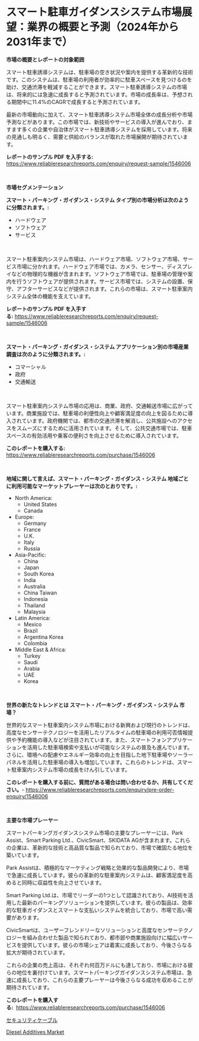 <p><h1>スマート駐車ガイダンスシステム市場展望：業界の概要と予測（2024年から2031年まで）</h1></p><p><strong>市場の概要とレポートの対象範囲</strong></p>
<p><p>スマート駐車誘導システムは、駐車場の空き状況や案内を提供する革新的な技術です。このシステムは、駐車場の利用者が効率的に駐車スペースを見つけるのを助け、交通渋滞を軽減することができます。スマート駐車誘導システムの市場は、将来的には急速に成長すると予測されています。市場の成長率は、予想される期間中に11.4%のCAGRで成長すると予測されています。</p><p>最新の市場動向に加えて、スマート駐車誘導システム市場全体の成長分析や市場予測などがあります。この市場では、新技術やサービスの導入が進んでおり、ますます多くの企業や自治体がスマート駐車誘導システムを採用しています。将来の見通しも明るく、需要と供給のバランスが取れた市場展開が期待されています。</p></p>
<p><strong>レポートのサンプル PDF を入手する:</strong> <a href="https://www.reliableresearchreports.com/enquiry/request-sample/1546006">https://www.reliableresearchreports.com/enquiry/request-sample/1546006</a></p>
<p>&nbsp;</p>
<p><strong>市場セグメンテーション</strong></p>
<p><strong>スマート・パーキング・ガイダンス・システム タイプ別の市場分析は次のように分類されます。:</strong></p>
<p><ul><li>ハードウェア</li><li>ソフトウェア</li><li>サービス</li></ul></p>
<p>&nbsp;</p>
<p><p>スマート駐車案内システム市場は、ハードウェア市場、ソフトウェア市場、サービス市場に分かれます。ハードウェア市場では、カメラ、センサー、ディスプレイなどの物理的な機器が含まれます。ソフトウェア市場では、駐車場の管理や案内を行うソフトウェアが提供されます。サービス市場では、システムの設置、保守、アフターサービスなどが提供されます。これらの市場は、スマート駐車案内システム全体の機能を支えています。</p></p>
<p><strong>レポートのサンプル PDF を入手する:</strong>&nbsp;<a href="https://www.reliableresearchreports.com/enquiry/request-sample/1546006">https://www.reliableresearchreports.com/enquiry/request-sample/1546006</a></p>
<p>&nbsp;</p>
<p><strong> スマート・パーキング・ガイダンス・システム アプリケーション別の市場産業調査は次のように分類されます。:</strong></p>
<p><ul><li>コマーシャル</li><li>政府</li><li>交通輸送</li></ul></p>
<p>&nbsp;</p>
<p><p>スマート駐車案内システム市場の応用は、商業、政府、交通輸送市場に広がっています。商業施設では、駐車場の利便性向上や顧客満足度の向上を図るために導入されています。政府機関では、都市の交通渋滞を解消し、公共施設へのアクセスをスムーズにするために活用されています。そして、公共交通市場では、駐車スペースの有効活用や乗客の便利さを向上させるために導入されています。</p></p>
<p><strong>このレポートを購入する:</strong>&nbsp; <a href="https://www.reliableresearchreports.com/purchase/1546006">https://www.reliableresearchreports.com/purchase/1546006</a></p>
<p>&nbsp;</p>
<p><strong>地域に関して言えば、スマート・パーキング・ガイダンス・システム 地域ごとに利用可能なマーケットプレーヤーは次のとおりです。:</strong></p>
<p><ul>
    <li>
        North America:
        <ul>
            <li>United States</li>
            <li>Canada</li>
        </ul>
    </li>
    <li>
        Europe:
        <ul>
            <li>Germany</li>
            <li>France</li>
            <li>U.K.</li>
            <li>Italy</li>
            <li>Russia</li>
        </ul>
    </li>
    <li>
        Asia-Pacific:
        <ul>
            <li>China</li>
            <li>Japan</li>
            <li>South Korea</li>
            <li>India</li>
            <li>Australia</li>
            <li>China Taiwan</li>
            <li>Indonesia</li>
            <li>Thailand</li>
            <li>Malaysia</li>
        </ul>
    </li>
    <li>
        Latin America:
        <ul>
            <li>Mexico</li>
            <li>Brazil</li>
            <li>Argentina Korea</li>
            <li>Colombia</li>
        </ul>
    </li>
    <li>
        Middle East & Africa:
        <ul>
            <li>Turkey</li>
            <li>Saudi</li>
            <li>Arabia</li>
            <li>UAE</li>
            <li>Korea</li>
        </ul>
    </li>
    </ul></p>
<p>&nbsp;</p>
<p><strong>世界の新たなトレンドとは スマート・パーキング・ガイダンス・システム 市場？</strong></p>
<p><p>世界的なスマート駐車案内システム市場における新興および現行のトレンドは、高度なセンサーテクノロジーを活用したリアルタイムの駐車場の利用可否情報提供や予約機能の導入などが注目されています。また、スマートフォンアプリケーションを活用した駐車場検索や支払いが可能なシステムの普及も進んでいます。さらに、環境への配慮やエネルギー効率の向上を目指した地下駐車場やソーラーパネルを活用した駐車場の導入も増加しています。これらのトレンドは、スマート駐車案内システム市場の成長をけん引しています。</p></p>
<p><strong>このレポートを購入する前に、質問がある場合は問い合わせるか、共有してください。</strong>- <a href="https://www.reliableresearchreports.com/enquiry/pre-order-enquiry/1546006">https://www.reliableresearchreports.com/enquiry/pre-order-enquiry/1546006</a></p>
<p>&nbsp;</p>
<p><strong>主要な市場プレーヤー</strong></p>
<p><p>スマートパーキングガイダンスシステム市場の主要なプレーヤーには、Park Assist、Smart Parking Ltd.、CivicSmart、SKIDATA AGが含まれます。これらの企業は、革新的な技術と高品質な製品で知られており、市場で確固たる地位を築いています。</p><p>Park Assistは、積極的なマーケティング戦略と効果的な製品開発により、市場で急速に成長しています。彼らの革新的な駐車案内システムは、顧客満足度を高めると同時に収益性を向上させています。</p><p>Smart Parking Ltd.は、市場でリーダーの1つとして認識されており、AI技術を活用した最新のパーキングソリューションを提供しています。彼らの製品は、効率的な駐車ガイダンスとスマートな支払いシステムを統合しており、市場で高い需要があります。</p><p>CivicSmartは、ユーザーフレンドリーなソリューションと高度なセンサーテクノロジーを組み合わせた製品で知られており、都市部や商業施設向けに幅広いサービスを提供しています。彼らの市場シェアは着実に成長しており、今後さらなる拡大が期待されています。</p><p>これらの企業の売上高は、それぞれ何百万ドルにも達しており、市場における彼らの地位を裏付けています。スマートパーキングガイダンスシステム市場は、急速に成長しており、これらの主要プレーヤーは今後さらなる成功を収めることが期待されています。</p></p>
<p><strong>このレポートを購入する:</strong>&nbsp;&nbsp;<a href="https://www.reliableresearchreports.com/purchase/1546006">https://www.reliableresearchreports.com/purchase/1546006</a></p>
<p><p><a href="https://github.com/one-cool-chick/Market-Research-Report-List-1/blob/main/379618313240.md">セキュリティケーブル</a></p><p><a href="https://acidic-farm-354.notion.site/Diesel-Additives-Market-Offer-Valuable-Insights-into-Market-Size-Market-Share-Market-Trends-and-P-14ded19430f040db8167c8efa1511154">Diesel Additives Market</a></p></p>